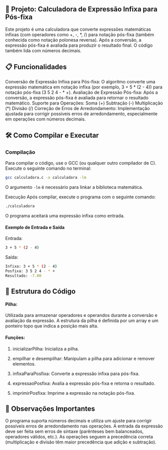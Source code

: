 ## 📐 Projeto: Calculadora de Expressão Infixa para Pós-fixa

Este projeto é uma calculadora que converte expressões matemáticas infixas (com operadores como +, -, *, /) para notação pós-fixa (também conhecida como notação polonesa reversa). Após a conversão, a expressão pós-fixa é avaliada para produzir o resultado final. O código também lida com números decimais.

## 📋 Funcionalidades

Conversão de Expressão Infixa para Pós-fixa:
O algoritmo converte uma expressão matemática em notação infixa (por exemplo, 3 + 5 * (2 - 4)) para notação pós-fixa (3 5 2 4 - * +).
Avaliação de Expressão Pós-fixa:
Após a conversão, a expressão pós-fixa é avaliada para retornar o resultado matemático.
Suporte para Operações:
Soma (+)
Subtração (-)
Multiplicação (*)
Divisão (/)
Correção de Erros de Arredondamento:
Implementação ajustada para corrigir possíveis erros de arredondamento, especialmente em operações com números decimais.

## 🛠️ Como Compilar e Executar

### Compilação

Para compilar o código, use o GCC (ou qualquer outro compilador de C). Execute o seguinte comando no terminal:

```bash
gcc calculadora.c -o calculadora -lm
```

O argumento `-lm` é necessário para linkar a biblioteca matemática.

Execução
Após compilar, execute o programa com o seguinte comando:

```bash
./calculadora
```
O programa aceitará uma expressão infixa como entrada.

#### Exemplo de Entrada e Saída

Entrada:
```bash
3 + 5 * (2 - 4)
```

Saída:
```bash
Infixa: 3 + 5 * (2 - 4)
Posfixa: 3 5 2 4 - * +
Resultado: -7.00
```

## 🔧 Estrutura do Código

#### Pilha:
Utilizada para armazenar operadores e operandos durante a conversão e avaliação da expressão.
A estrutura da pilha é definida por um array e um ponteiro topo que indica a posição mais alta.

#### Funções:
1. inicializarPilha: Inicializa a pilha.

2. empilhar e desempilhar: Manipulam a pilha para adicionar e remover elementos.

3. infixaParaPosfixa: Converte a expressão infixa para pós-fixa.

4. expressaoPosfixa: Avalia a expressão pós-fixa e retorna o resultado.

5. imprimirPosfixa: Imprime a expressão na notação pós-fixa.

## 📌 Observações Importantes

O programa suporta números decimais e utiliza um ajuste para corrigir possíveis erros de arredondamento nas operações.
A entrada da expressão deve ser feita sem erros de sintaxe (parênteses bem balanceados, operadores válidos, etc.).
As operações seguem a precedência correta (multiplicação e divisão têm maior precedência que adição e subtração).
